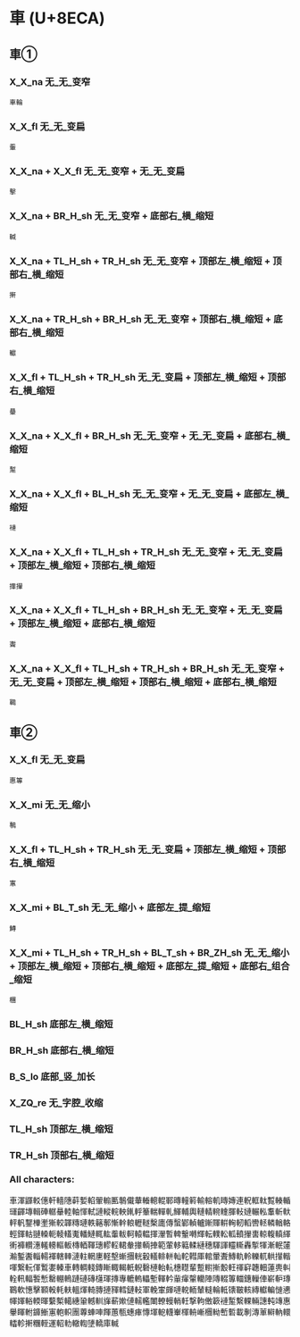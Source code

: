 # 車 (U+8ECA) 

## 車①

### X_X_na 无_无_变窄
`車輪`

### X_X_fl 无_无_变扁
`䡨`

### X_X_na + X_X_fl 无_无_变窄 + 无_无_变扁
`擊`

### X_X_na + BR_H_sh 无_无_变窄 + 底部右_横_缩短
`輱`

### X_X_na + TL_H_sh + TR_H_sh 无_无_变窄 + 顶部左_横_缩短 + 顶部右_横_缩短
`搟`

### X_X_na + TR_H_sh + BR_H_sh 无_无_变窄 + 顶部右_横_缩短 + 底部右_横_缩短
`䡾`

### X_X_fl + TL_H_sh + TR_H_sh 无_无_变扁 + 顶部左_横_缩短 + 顶部右_横_缩短
`䡞`

### X_X_na + X_X_fl + BR_H_sh 无_无_变窄 + 无_无_变扁 + 底部右_横_缩短
`䟅`

### X_X_na + X_X_fl + BL_H_sh 无_无_变窄 + 无_无_变扁 + 底部左_横_缩短
`褳`

### X_X_na + X_X_fl + TL_H_sh + TR_H_sh 无_无_变窄 + 无_无_变扁 + 顶部左_横_缩短 + 顶部右_横_缩短
`撪㩣`

### X_X_na + X_X_fl + TL_H_sh + BR_H_sh 无_无_变窄 + 无_无_变扁 + 顶部左_横_缩短 + 底部右_横_缩短
`聻`

### X_X_na + X_X_fl + TL_H_sh + TR_H_sh + BR_H_sh 无_无_变窄 + 无_无_变扁 + 顶部左_横_缩短 + 顶部右_横_缩短 + 底部右_横_缩短
`鶤`

## 車②

### X_X_fl 无_无_变扁
`惠篿`

### X_X_mi 无_无_缩小
`鷒`

### X_X_fl + TL_H_sh + TR_H_sh 无_无_变扁 + 顶部左_横_缩短 + 顶部右_横_缩短
`寭`

### X_X_mi + BL_T_sh 无_无_缩小  + 底部左_提_缩短
`鱄`

### X_X_mi + TL_H_sh + TR_H_sh + BL_T_sh + BR_ZH_sh 无_无_缩小 + 顶部左_横_缩短 + 顶部右_横_缩短 + 底部左_提_缩短 + 底部右_组合_缩短
`檲`
	
### BL_H_sh 底部左_横_缩短
### BR_H_sh 底部右_横_缩短
### B_S_lo 底部_竖_加长
### X_ZQ_re 无_字腔_收缩
### TL_H_sh 顶部左_横_缩短
### TR_H_sh 顶部右_横_缩短


### All characters:
車渾鼲䡈僡軒轖䧥蓒㜞輡翬䡪匭鷒儎輂輽䡯輥鄆暷䡴䉖輸䡥䡄䁣嫥連軦軭軚覱輳輴璭齳塼輯硨轏䡞䡜軸惲軾謰䡮輐軮錷軤䉊輲䡲軋鯶輔輿轋輤䡝䡹腪軙㜕輾䡏䡤斬軑軯軓鑋檋壍獑較韗䊜璉軼簵鄟慚龫䡙轣䡵檕廤傳蟿鄻䡠轤鏩賱輧䡘軔轁轡䡕轔輶輅輕鍕軲翴䡦軛輘䡷魙轓鰱輒䡌䡨軷軻轅輼揮瀈暫䡟轚囀輝転轐䡆軱轒㩣軎輬輹䡩緷䡓褲䡽潓䡭䡻䡱䡊槫輏䩵璤轇䡖輑軬撪輌捙範葷䡔䉐輮縺穗䮝諢䡿䡳轟㨻㹆漸䡑㰈瀭鏨䤔輜輰褌轄䡛漣軴輞㐣軽墼螹㩛輄轂轙輫軿軕䡐轊厙輨暈聻鱄軌軨轢軏輁攆䡡喗繋䡇㑮䳻嬱轃車轉輖輚鏄䁪輙輵軝輗礊槤軩䡉橞䡺輩蹔轛摲毄軖禈䆭韢䡒蓮軣䡂輇軐輻䭕慙罊輣鿂蹥䃛磚櫣琿摶專轆䡧轠塹䡣軡軰瘒䡰轥陣䧠輟篿輺鏸轈俥嶄䡎瑼鶤軟憓擊顐軗軞䡍轀煇輢膞摙䝍轌鏈䡋軍輓㟦皹嗹䡚輀輦䡫輪軧䦄皸輆縳䡾䡢慩㦁㡓媈輍輭暉蘻槧轕繐䡗轗䡅㫎蔪㜛僆轜轞閳轑䡬輎軠撃軥僌簐褳䟅繫輠輛譓軘竱惠轝睴軵龲䱿寭軳軹團蓴蛼唓餫蕙甎蟪㾝慱堚軶䡸輋楎輈嶃檲軪㟻磛載剸漙莗䡶軜轘䡼軫搟糰輊運軺䡃轍輷塦轎庫輱
